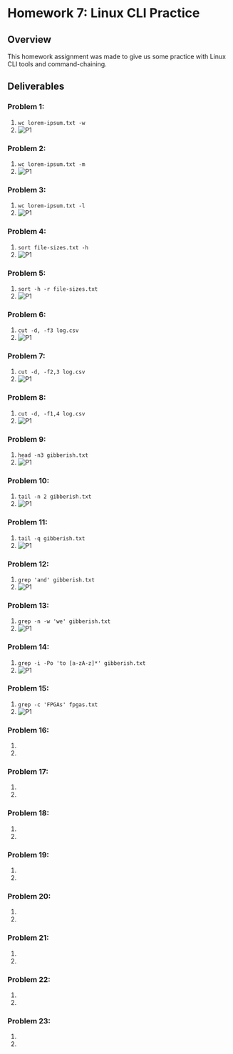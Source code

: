 # Homework 7: Linux CLI Practice
## Overview
This homework assignment was made to give us some practice with Linux CLI tools and command-chaining. 
## Deliverables
### Problem 1:
1. `wc lorem-ipsum.txt -w`
2. ![P1](assets/linux_cli_practice/problem1.png)
### Problem 2:
1. `wc lorem-ipsum.txt -m`
2. ![P1](assets/linux_cli_practice/problem2.png)
### Problem 3:
1. `wc lorem-ipsum.txt -l`
2. ![P1](assets/linux_cli_practice/problem3.png)
### Problem 4:
1. `sort file-sizes.txt -h`
2. ![P1](assets/linux_cli_practice/problem4.png)
### Problem 5:
1. `sort -h -r file-sizes.txt`
2. ![P1](assets/linux_cli_practice/problem5.png)
### Problem 6:
1. `cut -d, -f3 log.csv`
2. ![P1](assets/linux_cli_practice/problem6.png)
### Problem 7:
1. `cut -d, -f2,3 log.csv`
2. ![P1](assets/linux_cli_practice/problem7.png)
### Problem 8:
1. `cut -d, -f1,4 log.csv`
2. ![P1](assets/linux_cli_practice/problem8.png)
### Problem 9:
1. `head -n3 gibberish.txt`
2. ![P1](assets/linux_cli_practice/problem9.png)
### Problem 10:
1. `tail -n 2 gibberish.txt`
2. ![P1](assets/linux_cli_practice/problem10.png)
### Problem 11:
1. `tail -q gibberish.txt`
2. ![P1](assets/linux_cli_practice/problem11.png)
### Problem 12:
1. `grep 'and' gibberish.txt`
2. ![P1](assets/linux_cli_practice/problem12.png)
### Problem 13:
1. `grep -n -w 'we' gibberish.txt`
2. ![P1](assets/linux_cli_practice/problem13.png)
### Problem 14:
1. `grep -i -Po 'to [a-zA-z]*' gibberish.txt`
2. ![P1](assets/linux_cli_practice/problem14.png)
### Problem 15:
1. `grep -c 'FPGAs' fpgas.txt`
2. ![P1](assets/linux_cli_practice/problem15.png)
### Problem 16:
1. 
2. 
### Problem 17:
1. 
2. 
### Problem 18:
1. 
2. 
### Problem 19:
1. 
2. 
### Problem 20:
1. 
2. 
### Problem 21:
1. 
2. 
### Problem 22:
1. 
2. 
### Problem 23:
1. 
2. 
 